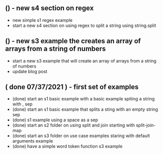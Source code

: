 
## () - new s4 section on regex
* new simple s1 regex example
* start a new s4 section on using regex to split a string using string.split

## () - new s3 example the creates an array of arrays from a string of numbers
* start a new s3 example that will create an array of arrays from a string of numbers
* update blog post

## ( done 07/37/2021 ) - first set of examples
* (done) start an s1 basic example with a basic example spiting a string with , sep
* (done) start an s1 basic example that splits a sting with an empty string sep
* (done) s1 example using a space as a sep
* (done) start an s2 folder on using split and join starting with split-join-map
* (done) start an s3 folder on use case examples staring with default arguments example
* (done) have a simple word token function s3 example